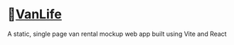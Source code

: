 # 🚐[VanLife](https://harryjamesgreenblatt.github.io/VanLife/)

A static, single page van rental mockup web app built using Vite and React
